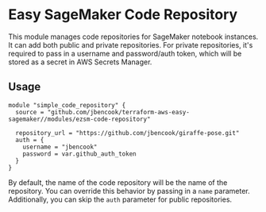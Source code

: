 # Easy SageMaker Code Repository

This module manages code repositories for SageMaker notebook instances. It can add both public and private repositories. For private repositories, it's required to pass in a username and password/auth token, which will be stored as a secret in AWS Secrets Manager.

## Usage

```hcl
module "simple_code_repository" {
  source = "github.com/jbencook/terraform-aws-easy-sagemaker//modules/ezsm-code-repository"

  repository_url = "https://github.com/jbencook/giraffe-pose.git"
  auth = {
    username = "jbencook"
    password = var.github_auth_token
  }
}
```

By default, the name of the code repository will be the name of the repository. You can override this behavior by passing in a `name` parameter. Additionally, you can skip the `auth` parameter for public repositories.
